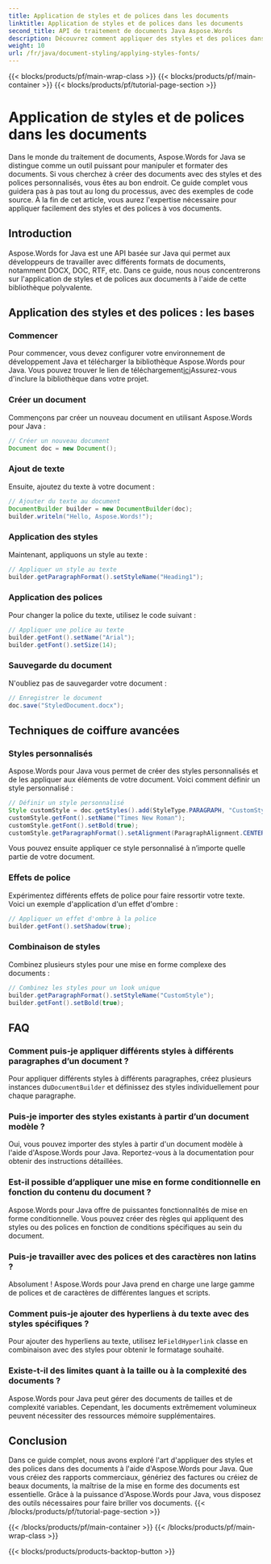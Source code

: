 ```yaml
---
title: Application de styles et de polices dans les documents
linktitle: Application de styles et de polices dans les documents
second_title: API de traitement de documents Java Aspose.Words
description: Découvrez comment appliquer des styles et des polices dans des documents à l'aide d'Aspose.Words pour Java. Guide étape par étape avec code source. Exploitez tout le potentiel de la mise en forme des documents.
weight: 10
url: /fr/java/document-styling/applying-styles-fonts/
---
```


{{< blocks/products/pf/main-wrap-class >}}
{{< blocks/products/pf/main-container >}}
{{< blocks/products/pf/tutorial-page-section >}}

# Application de styles et de polices dans les documents

Dans le monde du traitement de documents, Aspose.Words for Java se distingue comme un outil puissant pour manipuler et formater des documents. Si vous cherchez à créer des documents avec des styles et des polices personnalisés, vous êtes au bon endroit. Ce guide complet vous guidera pas à pas tout au long du processus, avec des exemples de code source. À la fin de cet article, vous aurez l'expertise nécessaire pour appliquer facilement des styles et des polices à vos documents.

## Introduction

Aspose.Words for Java est une API basée sur Java qui permet aux développeurs de travailler avec différents formats de documents, notamment DOCX, DOC, RTF, etc. Dans ce guide, nous nous concentrerons sur l'application de styles et de polices aux documents à l'aide de cette bibliothèque polyvalente.

## Application des styles et des polices : les bases

### Commencer
Pour commencer, vous devez configurer votre environnement de développement Java et télécharger la bibliothèque Aspose.Words pour Java. Vous pouvez trouver le lien de téléchargement[ici](https://releases.aspose.com/words/java/)Assurez-vous d'inclure la bibliothèque dans votre projet.

### Créer un document
Commençons par créer un nouveau document en utilisant Aspose.Words pour Java :

```java
// Créer un nouveau document
Document doc = new Document();
```

### Ajout de texte
Ensuite, ajoutez du texte à votre document :

```java
// Ajouter du texte au document
DocumentBuilder builder = new DocumentBuilder(doc);
builder.writeln("Hello, Aspose.Words!");
```

### Application des styles
Maintenant, appliquons un style au texte :

```java
// Appliquer un style au texte
builder.getParagraphFormat().setStyleName("Heading1");
```

### Application des polices
Pour changer la police du texte, utilisez le code suivant :

```java
// Appliquer une police au texte
builder.getFont().setName("Arial");
builder.getFont().setSize(14);
```

### Sauvegarde du document
N'oubliez pas de sauvegarder votre document :

```java
// Enregistrer le document
doc.save("StyledDocument.docx");
```

## Techniques de coiffure avancées

### Styles personnalisés
Aspose.Words pour Java vous permet de créer des styles personnalisés et de les appliquer aux éléments de votre document. Voici comment définir un style personnalisé :

```java
// Définir un style personnalisé
Style customStyle = doc.getStyles().add(StyleType.PARAGRAPH, "CustomStyle");
customStyle.getFont().setName("Times New Roman");
customStyle.getFont().setBold(true);
customStyle.getParagraphFormat().setAlignment(ParagraphAlignment.CENTER);
```

Vous pouvez ensuite appliquer ce style personnalisé à n’importe quelle partie de votre document.

### Effets de police
Expérimentez différents effets de police pour faire ressortir votre texte. Voici un exemple d'application d'un effet d'ombre :

```java
// Appliquer un effet d'ombre à la police
builder.getFont().setShadow(true);
```

### Combinaison de styles
Combinez plusieurs styles pour une mise en forme complexe des documents :

```java
// Combinez les styles pour un look unique
builder.getParagraphFormat().setStyleName("CustomStyle");
builder.getFont().setBold(true);
```

## FAQ

### Comment puis-je appliquer différents styles à différents paragraphes d’un document ?
 Pour appliquer différents styles à différents paragraphes, créez plusieurs instances du`DocumentBuilder` et définissez des styles individuellement pour chaque paragraphe.

### Puis-je importer des styles existants à partir d’un document modèle ?
Oui, vous pouvez importer des styles à partir d'un document modèle à l'aide d'Aspose.Words pour Java. Reportez-vous à la documentation pour obtenir des instructions détaillées.

### Est-il possible d’appliquer une mise en forme conditionnelle en fonction du contenu du document ?
Aspose.Words pour Java offre de puissantes fonctionnalités de mise en forme conditionnelle. Vous pouvez créer des règles qui appliquent des styles ou des polices en fonction de conditions spécifiques au sein du document.

### Puis-je travailler avec des polices et des caractères non latins ?
Absolument ! Aspose.Words pour Java prend en charge une large gamme de polices et de caractères de différentes langues et scripts.

### Comment puis-je ajouter des hyperliens à du texte avec des styles spécifiques ?
 Pour ajouter des hyperliens au texte, utilisez le`FieldHyperlink` classe en combinaison avec des styles pour obtenir le formatage souhaité.

### Existe-t-il des limites quant à la taille ou à la complexité des documents ?
Aspose.Words pour Java peut gérer des documents de tailles et de complexité variables. Cependant, les documents extrêmement volumineux peuvent nécessiter des ressources mémoire supplémentaires.

## Conclusion

Dans ce guide complet, nous avons exploré l'art d'appliquer des styles et des polices dans des documents à l'aide d'Aspose.Words pour Java. Que vous créiez des rapports commerciaux, génériez des factures ou créiez de beaux documents, la maîtrise de la mise en forme des documents est essentielle. Grâce à la puissance d'Aspose.Words pour Java, vous disposez des outils nécessaires pour faire briller vos documents.
{{< /blocks/products/pf/tutorial-page-section >}}

{{< /blocks/products/pf/main-container >}}
{{< /blocks/products/pf/main-wrap-class >}}

{{< blocks/products/products-backtop-button >}}
